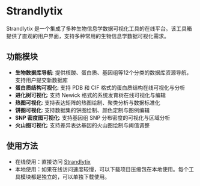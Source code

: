 # Strandlytix

Strandlytix 是一个集成了多种生物信息学数据可视化工具的在线平台。该工具箱提供了直观的用户界面，支持多种常用的生物信息学数据可视化需求。

## 功能模块

- **生物数据库导航**: 提供核酸、蛋白质、基因组等12个分类的数据库资源导航，支持用户提交新数据库
- **蛋白质结构可视化**: 支持 PDB 和 CIF 格式的蛋白质结构在线可视化与分析
- **进化树可视化**: 支持 Newick 格式的系统发育树在线可视化与编辑
- **热图可视化**: 支持表达矩阵的热图绘制、聚类分析与数据标准化
- **饼图可视化**: 支持数据集的饼图绘制、颜色定制与图例编辑
- **SNP 密度图可视化**: 支持基因组 SNP 分布密度的可视化与区域分析
- **火山图可视化**: 支持差异表达基因的火山图绘制与阈值调整

## 使用方法

- 在线使用：直接访问 [Strandlytix](https://yuanj.top/strandlytix/)
- 本地使用：如果在线访问速度较慢，可以下载项目压缩包在本地使用。每个工具模块都是独立的，可以单独下载使用。